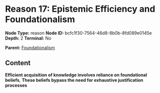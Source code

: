 # Reason 17: Epistemic Efficiency and Foundationalism

**Node Type:** reason
**Node ID:** bcfc1f30-7564-46d8-8b0b-8fd089e0145e
**Depth:** 2
**Terminal:** No

**Parent:** [Foundationalism](foundationalism.md)

## Content

**Efficient acquisition of knowledge involves reliance on foundational beliefs**, **These beliefs bypass the need for exhaustive justification processes**
